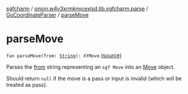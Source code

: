 [sgfcharm](../../index.md) / [onion.w4v3xrmknycexlsd.lib.sgfcharm.parse](../index.md) / [GoCoordinateParser](index.md) / [parseMove](./parse-move.md)

# parseMove

`fun parseMove(from: `[`String`](https://kotlinlang.org/api/latest/jvm/stdlib/kotlin/-string/index.html)`): XYMove` [(source)](https://github.com/w4v3/sgfcharm/tree/master/sgfcharm/src/main/java/onion/w4v3xrmknycexlsd/lib/sgfcharm/parse/CoordinateParsers.kt#L41)

Parses the [from](../-sgf-parser/-coordinate-parser/parse-move.md#onion.w4v3xrmknycexlsd.lib.sgfcharm.parse.SgfParser.CoordinateParser$parseMove(kotlin.String)/from) string representing an `sgf Move` into an [Move](../-sgf-type/-move/index.md) object.

Should return `null` if the move is a pass or input is invalid (which will be treated as pass).

